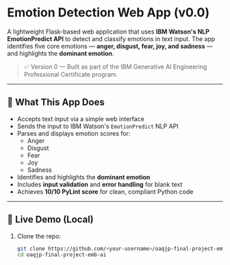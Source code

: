 # Emotion Detection Web App (v0.0)

A lightweight Flask-based web application that uses **IBM Watson's NLP EmotionPredict API** to detect and classify emotions in text input. The app identifies five core emotions — **anger, disgust, fear, joy, and sadness** — and highlights the **dominant emotion**.

> ✅ Version 0 — Built as part of the IBM Generative AI Engineering Professional Certificate program.

---

## 🧠 What This App Does

- Accepts text input via a simple web interface
- Sends the input to IBM Watson's `EmotionPredict` NLP API
- Parses and displays emotion scores for:
  - Anger
  - Disgust
  - Fear
  - Joy
  - Sadness
- Identifies and highlights the **dominant emotion**
- Includes **input validation** and **error handling** for blank text
- Achieves **10/10 PyLint score** for clean, compliant Python code

---

## 🚀 Live Demo (Local)

1. Clone the repo:
   ```bash
   git clone https://github.com/<your-username>/oaqjp-final-project-emb-ai.git
   cd oaqjp-final-project-emb-ai

